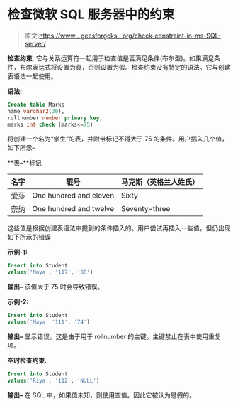 # 检查微软 SQL 服务器中的约束

> 原文:[https://www . geesforgeks . org/check-constraint-in-ms-SQL-server/](https://www.geeksforgeeks.org/check-constraint-in-ms-sql-server/)

**检查约束:**
它与关系运算符一起用于检查值是否满足条件(布尔型)。如果满足条件，布尔表达式将设置为真，否则设置为假。检查约束没有特定的语法。它与创建表语法一起使用。

**语法:**

```sql
Create table Marks 
name varchar2(30), 
rollnumber number primary key, 
marks int check (marks<=75)
```

将创建一个名为“学生”的表，并附带标记不得大于 75 的条件。用户插入几个值，如下所示–

**表–**标记

| 名字 | 辊号 | 马克斯（英格兰人姓氏） |
| --- | --- | --- |
| 爱莎 | One hundred and eleven | Sixty |
| 奈纳 | One hundred and twelve | Seventy-three |

这些值是根据创建表语法中提到的条件插入的。用户尝试再插入一些值，但仍出现如下所示的错误

**示例-1:**

```sql
Insert into Student 
values('Maya', '117', '80')
```

**输出–**
该值大于 75 时会导致错误。

**示例-2:**

```sql
Insert into Student 
values('Maya' '111', '74')
```

**输出–**
显示错误。这是由于用于 rollnumber 的主键。主键禁止在表中使用重复项。

**空时检查约束:**

```sql
Insert into Student 
values('Riya', '112', 'NULL')
```

**输出–**
在 SQL 中，如果值未知，则使用空值。因此它被认为是假的。